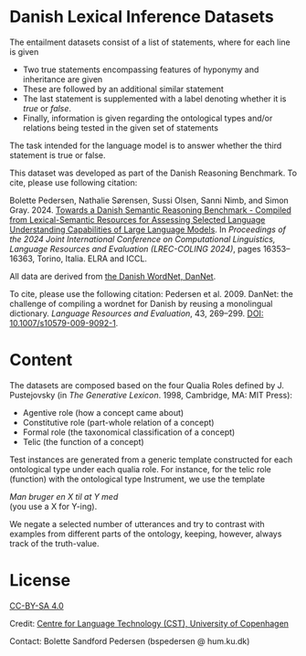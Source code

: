 # Danish Lexical Inference Datasets

The entailment datasets consist of a list of statements, where for each line is given
- Two true statements  encompassing features of hyponymy and inheritance are given
- These are followed by an additional similar statement 
- The last statement is supplemented with a label denoting whether it is *true* or *false*.
- Finally, information is given regarding the ontological types and/or relations being tested in the given set of statements

The task intended for the language model is to answer whether the third statement is true or false.

This dataset was developed as part of the Danish Reasoning Benchmark. To cite, please use following citation:

Bolette Pedersen, Nathalie Sørensen, Sussi Olsen, Sanni Nimb, and Simon Gray. 2024. 
[Towards a Danish Semantic Reasoning Benchmark - Compiled from Lexical-Semantic Resources for Assessing Selected Language Understanding Capabilities of Large Language Models](https://aclanthology.org/2024.lrec-main.1421/).
In *Proceedings of the 2024 Joint International Conference on Computational Linguistics, Language Resources and Evaluation (LREC-COLING 2024)*, pages 16353–16363, Torino, Italia. ELRA and ICCL.



All data are derived from [the Danish WordNet, DanNet](https://wordnet.dk/dannet/page/frontpage). 

To cite, please use the following citation:
Pedersen et al. 2009. DanNet: the challenge of compiling a wordnet for Danish by reusing a monolingual dictionary. *Language Resources and Evaluation*, 43, 269–299. [DOI: 10.1007/s10579-009-9092-1](https://doi.org/10.1007/s10579-009-9092-1).

# Content
The datasets are composed based on the four Qualia Roles defined by J. Pustejovsky (in *The Generative Lexicon*. 1998, Cambridge, MA:  MIT Press):
- Agentive role (how a concept came about)
- Constitutive role (part-whole relation of a concept)
- Formal role (the taxonomical classification of a concept)
- Telic (the function of a concept)

Test instances are generated from a generic template constructed for each ontological type under each qualia role. 
For instance, for the telic role (function) with the ontological type Instrument, we use the template 

*Man bruger en X til at Y med*\
(you use a X for Y-ing). 

We negate a selected number of utterances and try to contrast with examples from different parts of the ontology, keeping, however, always track of the truth-value. 

# License
[CC-BY-SA 4.0](https://creativecommons.org/licenses/by-sa/4.0/)

Credit: [Centre for Language Technology (CST), University of Copenhagen](https://cst.ku.dk/english/)

Contact: Bolette Sandford Pedersen (bspedersen @ hum.ku.dk)

